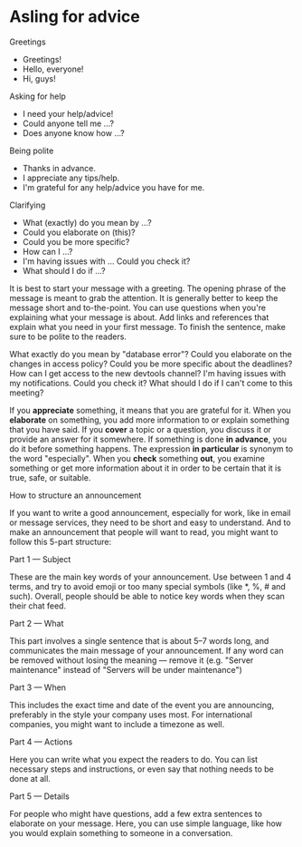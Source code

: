 # Asling for advice

Greetings

- Greetings!
- Hello, everyone!
- Hi, guys!

Asking for help

- I need your help/advice!
- Could anyone tell me …?
- Does anyone know how …?

Being polite

- Thanks in advance.
- I appreciate any tips/help.
- I'm grateful for any help/advice you have for me.

Clarifying

- What (exactly) do you mean by …?
- Could you elaborate on (this)?
- Could you be more specific?
- How can I …?
- I'm having issues with … Could you check it?
- What should I do if …?

It is best to start your message with a greeting.
The opening phrase of the message is meant to grab the attention.
It is generally better to keep the message short and to-the-point.
You can use questions when you're explaining what your message is about.
Add links and references that explain what you need in your first message.
To finish the sentence, make sure to be polite to the readers.

What exactly do you mean by "database error"?
Could you elaborate on the changes in access policy?
Could you be more specific about the deadlines?
How can I get access to the new devtools channel?
I'm having issues with my notifications. Could you check it?
What should I do if I can't come to this meeting?

If you **appreciate** something, it means that you are grateful for it.
When you **elaborate** on something, you add more information to or explain something
that you have said.
If you **cover** a topic or a question, you discuss it or provide an answer for it
somewhere.
If something is done **in advance**, you do it before something happens.
The expression **in particular** is synonym to the word "especially".
When you **check** something **out**, you examine something or get more information
about it in order to be certain that it is true, safe, or suitable.

How to structure an announcement

If you want to write a good announcement, especially for work, like in email or
message services, they need to be short and easy to understand. And to make an
announcement that people will want to read, you might want to follow this 5-part
structure:

Part 1 — Subject

These are the main key words of your announcement. Use between 1 and 4 terms, and
try to avoid emoji or too many special symbols (like *, %, # and such). Overall,
people should be able to notice key words when they scan their chat feed.

Part 2 — What

This part involves a single sentence that is about 5–7 words long, and communicates
the main message of your announcement. If any word can be removed without losing
the meaning — remove it (e.g. "Server maintenance" instead of "Servers will be under
maintenance")

Part 3 — When

This includes the exact time and date of the event you are announcing, preferably
in the style your company uses most. For international companies, you might want
to include a timezone as well.

Part 4 — Actions

Here you can write what you expect the readers to do. You can list necessary steps
and instructions, or even say that nothing needs to be done at all.

Part 5 — Details

For people who might have questions, add a few extra sentences to elaborate on
your message. Here, you can use simple language, like how you would explain something
to someone in a conversation.


